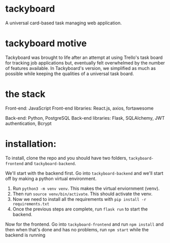 # tackyboard
A universal card-based task managing web application.

# tackyboard motive
Tackyboard was brought to life after an attempt at using Trello's task board for tracking job applications but, eventually felt overwhelmed by the number of features available.
In Tackyboard's version, we simplified as much as possible while keeping the qualities of a universal task board.

# the stack
Front-end: JavaScript
Front-end libraries: React.js, axios, fortawesome

Back-end: Python, PostgreSQL
Back-end libraries: Flask, SQLAlchemy, JWT authentication, Bcrypt

# installation:
To install, clone the repo and you should have two folders, `tackyboard-frontend` and `tackyboard-backend`.

We'll start with the backend first.
Go into `tackyboard-backend` and we'll start off by making a python virtual environment.
1. Run `python3 -m venv venv`. This makes the virtual enviornment (venv).
2. Then run `source venv/bin/activate`. This should activate the venv.
3. Now we need to install all the requirements with `pip install -r requirements.txt`
4. Once the previous steps are complete, run `flask run` to start the backend.

Now for the frontend.
Go into `tackyboard-frontend` and run `npm install` and then when that's done and has no problems, run `npm start` while the backend is running

